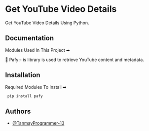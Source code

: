 
# Get YouTube Video Details 
 Get YouTube Video Details Using Python.

## Documentation

Modules Used In This Project ➡

🔸 Pafy:- is library is used to retrieve YouTube content and metadata.

## Installation

Required Modules To Install ➡

```bash
 pip install pafy
```

## Authors

- [@TanmayProgrammer-13](Github.com/TanmayProgrammer-13)



